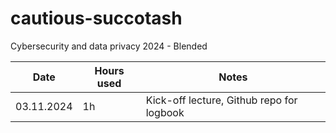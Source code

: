 # cautious-succotash
Cybersecurity and data privacy 2024 - Blended

| Date  | Hours used | Notes |
| ------------- | ------------- | ------------- |
| 03.11.2024  | 1h  | Kick-off lecture, Github repo for logbook
